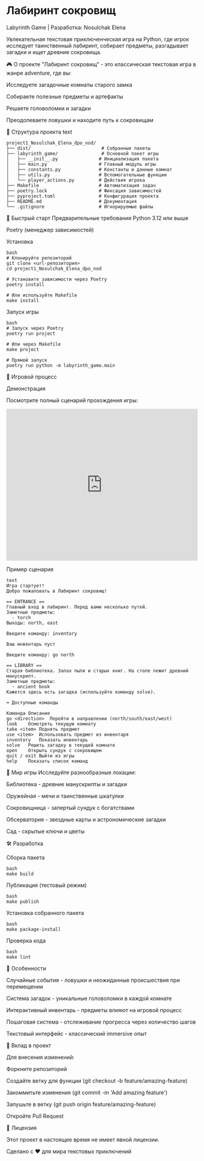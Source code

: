 # Лабиринт сокровищ
Labyrinth Game | Разработка: Nosulchak Elena

Увлекательная текстовая приключенческая игра на Python, где игрок исследует таинственный лабиринт, собирает предметы, разгадывает загадки и ищет древние сокровища.

🎮 О проекте
"Лабиринт сокровищ" - это классическая текстовая игра в жанре adventure, где вы:

Исследуете загадочные комнаты старого замка

Собираете полезные предметы и артефакты

Решаете головоломки и загадки

Преодолеваете ловушки и находите путь к сокровищам

📁 Структура проекта
text

```
project1_Nosulchak_Elena_dpo_nod/
├── dist/                          # Собранные пакеты
├── labyrinth_game/                # Основной пакет игры
│   ├── __init__.py               # Инициализация пакета
│   ├── main.py                   # Главный модуль игры
│   ├── constants.py              # Константы и данные комнат
│   ├── utils.py                  # Вспомогательные функции
│   └── player_actions.py         # Действия игрока
├── Makefile                      # Автоматизация задач
├── poetry.lock                   # Фиксация зависимостей
├── pyproject.toml                # Конфигурация проекта
├── README.md                     # Документация
└── .gitignore                    # Игнорируемые файлы
```

🚀 Быстрый старт
Предварительные требования
Python 3.12 или выше

Poetry (менеджер зависимостей)

Установка
```
bash
# Клонируйте репозиторий
git clone <url-репозитория>
cd project1_Nosulchak_Elena_dpo_nod

# Установите зависимости через Poetry
poetry install

# Или используйте Makefile
make install
```
Запуск игры
```
bash
# Запуск через Poetry
poetry run project

# Или через Makefile
make project

# Прямой запуск
poetry run python -m labyrinth_game.main
```
🎯 Игровой процесс

Демонстрация

Посмотрите полный сценарий прохождения игры:

<iframe src="https://asciinema.org/a/603a505f-295b-4e22-9246-e8f31a7235d9/embed?" width="100%" height="400" frameborder="0"></iframe>

Пример сценария
```
text
Игра стартует!
Добро пожаловать в Лабиринт сокровищ!

== ENTRANCE ==
Главный вход в лабиринт. Перед вами несколько путей.
Заметные предметы:
  - torch
Выходы: north, east

Введите команду: inventory

Ваш инвентарь пуст

Введите команду: go north

== LIBRARY ==
Старая библиотека. Запах пыли и старых книг. На столе лежит древний манускрипт.
Заметные предметы:
  - ancient book
Кажется здесь есть загадка (используйте команду solve).

⌨️ Доступные команды

Команда	Описание
go <direction>	Перейти в направлении (north/south/east/west)
look	Осмотреть текущую комнату
take <item>	Поднять предмет
use <item>	Использовать предмет из инвентаря
inventory	Показать инвентарь
solve	Решить загадку в текущей комнате
open	Открыть сундук с сокровищем
quit / exit	Выйти из игры
help	Показать список команд
```
🏰 Мир игры
Исследуйте разнообразные локации:

Библиотека - древние манускрипты и загадки

Оружейная - мечи и таинственные шкатулки

Сокровищница - запертый сундук с богатствами

Обсерватория - звездные карты и астрономические загадки

Сад - скрытые ключи и цветы

🛠️ Разработка

Сборка пакета
```
bash
make build
```
Публикация (тестовый режим)
```
bash
make publish
```
Установка собранного пакета
```
bash
make package-install
```
Проверка кода
```
bash
make lint
```
📝 Особенности

Случайные события - ловушки и неожиданные происшествия при перемещении

Система загадок - уникальные головоломки в каждой комнате

Интерактивный инвентарь - предметы влияют на игровой процесс

Пошаговая система - отслеживание прогресса через количество шагов

Текстовый интерфейс - классический immersive опыт

🤝 Вклад в проект

Для внесения изменений:

Форкните репозиторий

Создайте ветку для функции (git checkout -b feature/amazing-feature)

Закоммитьте изменения (git commit -m 'Add amazing feature')

Запушьте в ветку (git push origin feature/amazing-feature)

Откройте Pull Request

📄 Лицензия

Этот проект в настоящее время не имеет явной лицензии.

Сделано с ❤️ для мира текстовых приключений
